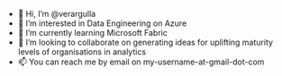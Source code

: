 - 👋 Hi, I’m @verargulla
- 👀 I’m interested in Data Engineering on Azure
- 🌱 I’m currently learning Microsoft Fabric
- 💞️ I’m looking to collaborate on generating ideas for uplifting maturity levels of organisations in analytics
- 📫 You can reach me by email on my-username-at-gmail-dot-com
